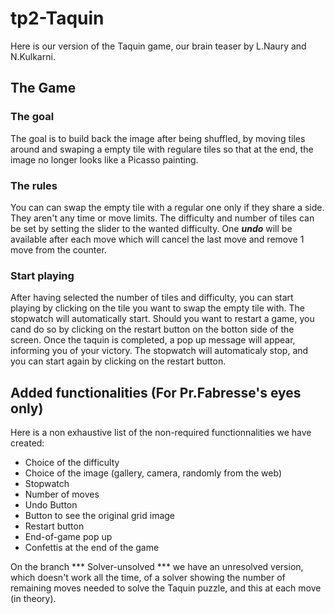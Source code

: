 # tp2-Taquin

Here is our version of the Taquin game, our brain teaser by L.Naury and N.Kulkarni.

## The Game

### The goal

The goal is to build back the image after being shuffled, by moving tiles around and swaping a empty tile with regulare tiles so that at the end, the image no longer looks like a Picasso painting.

### The rules

You can can swap the empty tile with a regular one only if they share a side. They aren't any time or move limits.
The difficulty and number of tiles can be set by setting the slider to the wanted difficulty. One ***undo*** will be available after each move which will cancel the last move and remove 1 move from the counter.

### Start playing

After having selected the number of tiles and difficulty, you can start playing by clicking on the tile you want to swap the empty tile with. The stopwatch will automatically start. Should you want to restart a game, you cand do so by clicking on the restart button on the botton side of the screen. Once the taquin is completed, a pop up message will appear, informing you of your victory. The stopwatch will automaticaly stop, and you can start again by clicking on the restart button.


## Added functionalities (For Pr.Fabresse's eyes only)

Here is a non exhaustive list of the non-required functionnalities we have created:
- Choice of the difficulty
- Choice of the image (gallery, camera, randomly from the web)
- Stopwatch
- Number of moves
- Undo Button
- Button to see the original grid image
- Restart button
- End-of-game pop up
- Confettis at the end of the game

On the branch *** Solver-unsolved *** we have an unresolved version, which doesn't work all the time, of a solver showing the number of remaining moves needed to solve the Taquin puzzle, and this at each move (in theory).